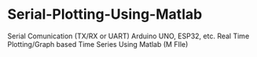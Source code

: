 # Serial-Plotting-Using-Matlab
Serial Comunication (TX/RX or UART) Arduino UNO, ESP32, etc. 
Real Time Plotting/Graph based Time Series Using Matlab (M FIle)
